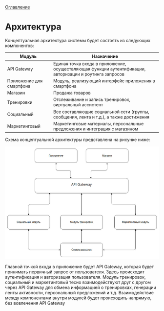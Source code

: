 [Оглавление](README.md)
# Архитектура

Концептуальная архитектура системы будет состоять из следующих компонентов:

| Модуль | Назначение |
| ------ | ---------- |
| API Gateway | Единая точка входа в приложение, осуществляющая функции аутентификации, авторизации и роутинга запросов |
| Приложение для смартфона | Модуль, реализующий интерфейс приложения в смартфона |
| Магазин | Продажа товаров |
| Тренировки | Отслеживание и запись тренировок, виртуальный ассистент |
| Социальный | Все составляющие социальной сети (группы, сообщения, лента и т.д.), а также достижения |
| Маркетинговый | Маркетинговые материалы, персональные предложения и интеграция с магазином |

Схема концептуальной архитектуры представлена на рисунке ниже:

![Схема концептуальной архитектуры](arch.jpg)

Главной точкой входа в приложение будет API Gateway, которая будет принимать первичный запрос от пользователя. Здесь
происходит аутентификация и авторизация пользователя.
Модуль тренировок, социальный и маркетинговый тесно взаимодействуют друг с другом через API Gateway для обмена 
информацией о тренировках, генерации ленты активности, персональный предложений и т.д.
Взаимодействие между компонентами внутри модулей будет происходить напрямую, без вовлечения API Gateway